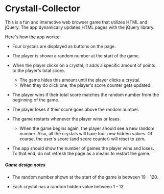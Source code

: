 # Crystall-Collector
This is a fun and interactive web browser game that utilizes HTML and jQuery. The app dynamically updates  HTML pages with the jQuery library.

Here's how the app works:

   * Four crystals are displayed as buttons on the page.

   * The player is shown a random number at the start of the game.

   * When the player clicks on a crystal, it  adds a specific amount of points to the player's total score. 

     * The game  hides this amount until the player clicks a crystal.
     * When they do click one,  the player's score counter gets updated.

   * The player wins if their total score matches the random number from the beginning of the game.

   * The player loses if their score goes above the random number.

   * The game restarts whenever the player wins or loses.

     * When the game begins again, the player should see a new random number. Also, all the crystals will have four new hidden values. Of course, the user's score (and score counter) will reset to zero.

   * The app should show the number of games the player wins and loses. To that end, do not refresh the page as a means to restart the game.

##### Game design notes

* The random number shown at the start of the game is between 19 - 120.

* Each crystal has a random hidden value between 1 - 12.
